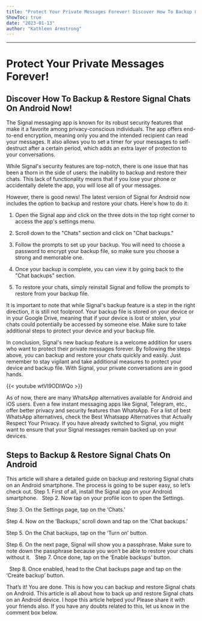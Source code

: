 ```yaml
---
title: "Protect Your Private Messages Forever! Discover How To Backup & Restore Signal Chats On Android Now!"
ShowToc: true 
date: "2023-01-13"
author: "Kathleen Armstrong"
---
```

*****
# Protect Your Private Messages Forever! 

## Discover How To Backup & Restore Signal Chats On Android Now!

The Signal messaging app is known for its robust security features that make it a favorite among privacy-conscious individuals. The app offers end-to-end encryption, meaning only you and the intended recipient can read your messages. It also allows you to set a timer for your messages to self-destruct after a certain period, which adds an extra layer of protection to your conversations.

While Signal's security features are top-notch, there is one issue that has been a thorn in the side of users: the inability to backup and restore their chats. This lack of functionality means that if you lose your phone or accidentally delete the app, you will lose all of your messages.

However, there is good news! The latest version of Signal for Android now includes the option to backup and restore your chats. Here's how to do it:

1. Open the Signal app and click on the three dots in the top right corner to access the app's settings menu.

2. Scroll down to the "Chats" section and click on "Chat backups."

3. Follow the prompts to set up your backup. You will need to choose a password to encrypt your backup file, so make sure you choose a strong and memorable one.

4. Once your backup is complete, you can view it by going back to the "Chat backups" section.

5. To restore your chats, simply reinstall Signal and follow the prompts to restore from your backup file.

It is important to note that while Signal's backup feature is a step in the right direction, it is still not foolproof. Your backup file is stored on your device or in your Google Drive, meaning that if your device is lost or stolen, your chats could potentially be accessed by someone else. Make sure to take additional steps to protect your device and your backup file.

In conclusion, Signal's new backup feature is a welcome addition for users who want to protect their private messages forever. By following the steps above, you can backup and restore your chats quickly and easily. Just remember to stay vigilant and take additional measures to protect your device and backup file. With Signal, your private conversations are in good hands.

{{< youtube wtVl9ODlWQo >}} 



As of now, there are many WhatsApp alternatives available for Android and iOS users. Even a few instant messaging apps like Signal, Telegram, etc., offer better privacy and security features than WhatsApp.
For a list of best WhatsApp alternatives, check the Best Whatsapp Alternatives that Actually Respect Your Privacy. If you have already switched to Signal, you might want to ensure that your Signal messages remain backed up on your devices.

 
## Steps to Backup & Restore Signal Chats On Android


This article will share a detailed guide on backup and restoring Signal chats on an Android smartphone. The process is going to be super easy, so let’s check out.
Step 1. First of all, install the Signal app on your Android smartphone.
 
Step 2. Now tap on your profile icon to open the Settings.

Step 3. On the Settings page, tap on the ‘Chats.’

Step 4. Now on the ‘Backups,’ scroll down and tap on the ‘Chat backups.’

Step 5. On the Chat backups, tap on the ‘Turn on’ button.

Step 6. On the next page, Signal will show you a passphrase. Make sure to note down the passphrase because you won’t be able to restore your chats without it.
 
Step 7. Once done, tap on the ‘Enable backups’ button.

 
Step 8. Once enabled, head to the Chat backups page and tap on the ‘Create backup’ button.

That’s it! You are done. This is how you can backup and restore Signal chats on Android.
This article is all about how to back up and restore Signal chats on an Android device. I hope this article helped you! Please share it with your friends also. If you have any doubts related to this, let us know in the comment box below.




